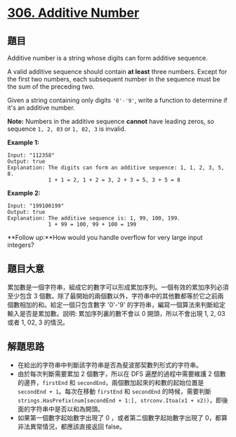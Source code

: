# [306. Additive Number](https://leetcode.com/problems/additive-number/)


## 題目

Additive number is a string whose digits can form additive sequence.

A valid additive sequence should contain **at least** three numbers. Except for the first two numbers, each subsequent number in the sequence must be the sum of the preceding two.

Given a string containing only digits `'0'-'9'`, write a function to determine if it's an additive number.

**Note:** Numbers in the additive sequence **cannot** have leading zeros, so sequence `1, 2, 03` or `1, 02, 3` is invalid.

**Example 1:**

    Input: "112358"
    Output: true 
    Explanation: The digits can form an additive sequence: 1, 1, 2, 3, 5, 8. 
                 1 + 1 = 2, 1 + 2 = 3, 2 + 3 = 5, 3 + 5 = 8

**Example 2:**

    Input: "199100199"
    Output: true 
    Explanation: The additive sequence is: 1, 99, 100, 199. 
                 1 + 99 = 100, 99 + 100 = 199

**Follow up:**How would you handle overflow for very large input integers?


## 題目大意

累加數是一個字符串，組成它的數字可以形成累加序列。一個有效的累加序列必須至少包含 3 個數。除了最開始的兩個數以外，字符串中的其他數都等於它之前兩個數相加的和。給定一個只包含數字 '0'-'9' 的字符串，編寫一個算法來判斷給定輸入是否是累加數。説明: 累加序列裏的數不會以 0 開頭，所以不會出現 1, 2, 03 或者 1, 02, 3 的情況。


## 解題思路

- 在給出的字符串中判斷該字符串是否為斐波那契數列形式的字符串。
- 由於每次判斷需要累加 2 個數字，所以在 DFS 遍歷的過程中需要維護 2 個數的邊界，`firstEnd` 和 `secondEnd`，兩個數加起來的和數的起始位置是 `secondEnd + 1`。每次在移動 `firstEnd` 和 `secondEnd` 的時候，需要判斷 `strings.HasPrefix(num[secondEnd + 1:], strconv.Itoa(x1 + x2))`，即後面的字符串中是否以和為開頭。
- 如果第一個數字起始數字出現了 0 ，或者第二個數字起始數字出現了 0，都算非法異常情況，都應該直接返回 false。

